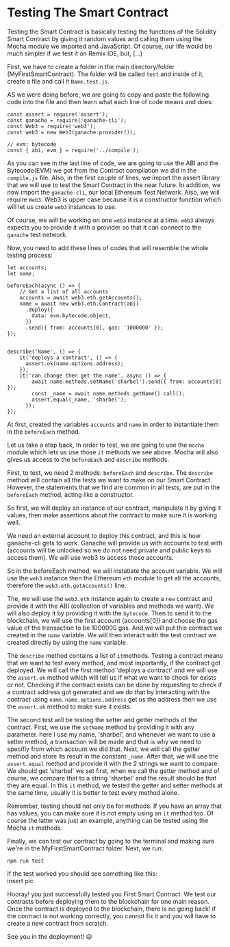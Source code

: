 # Testing The Smart Contract

Testing the Smart Contract is basically testing the functions of the Solidity Smart Contract by giving it random values and calling them using the Mocha module we imported and JavaScript. Of course, our life would be much simpler if we test it on Remix IDE, but, (...)

First, we have to create a folder in the main directory/folder (MyFirstSmartContract). The folder will be called ```test``` and inside of it, create a file and call it ```Name.test.js```.  

AS we were doing before, we are going to copy and paste the following code into the file and then learn what each line of code means and does:  

```
const assert = require('assert');
const ganache = require('ganache-cli');
const Web3 = require('web3');
const web3 = new Web3(ganache.provider());

// evm: bytecode
const { abi, evm } = require('../compile');
```  

As you can see in the last line of code, we are going to use the ABI and the Bytecode(EVM) we got from the Contract compilation we did in the ```compile.js``` file. Also, in the first couple of lines, we import the assert library that we will use to test the Smart Contract in the near future. In addition, we now import the ```ganache-cli```, our local Ethereum Test Network. Also, we will require ```Web3```. Web3 is upper case because it is a constructor function which will let us create ```web3``` instances to use.  

Of course, we will be working on one ```web3``` instance at a time. ```web3``` always expects you to provide it with a provider so that it can connect to the ```ganache``` test network.  

Now, you need to add these lines of codes that will resemble the whole testing process:  

```
let accounts;
let name;

beforeEach(async () => {
    // Get a list of all accounts
    accounts = await web3.eth.getAccounts();
    name = await new web3.eth.Contract(abi)
      .deploy({
        data: evm.bytecode.object,
      })
      .send({ from: accounts[0], gas: '1000000' });
});


describe('Name', () => {
    it('deploys a contract', () => {
      assert.ok(name.options.address);
    });
    it('can change then get the name', async () => {
        await name.methods.setName('sharbel').send({ from: accounts[0] });
        const _name = await name.methods.getName().call();
        assert.equal(_name, 'sharbel');
      });
});
```  

At first, created the variables ```accounts``` and ```name``` in order to instantiate them in the ```beforeEach``` method.  

Let us take a step back, In order to test, we are going to use the ```mocha``` module which lets us use those ```it``` methods we see above. Mocha will also gives us access to the ```beforeEach``` and ```describe``` methods.  

First, to test, we need 2 methods: ```beforeEach``` and ```describe```. The ```describe``` method will contain all the tests we want to make on our Smart Contract. However, the statements that we find are common in all tests, are put in the ```beforeEach``` method, acting like a constructor.  

So first, we will deploy an instance of our contract, manipulate it by giving it values, then make assertions about the contract to make sure it is working well.  

We need an external account to deploy this contract, and this is how ganache-cli gets to work. Ganache will provide us with accounts to test with (accounts will be unlocked so we do not need private and public keys to access them). We will use web3 to access those accounts.  

So in the beforeEach method, we will instatiate the account variable. We will use the ```web3``` instance then the Ethereum ```eth``` module to get all the accounts, therefore the ```web3.eth.getAccounts()``` line.  

The, we will use the ```web3.eth``` instance again to create a ```new``` contract and provide it with the ABI (collection of variables and methods we want). We will also deploy it by providing it with the ```bytecode```. Then to send it to the blockchain, we will use the first account (accounts[0]) and choose the gas value of the transaction to be 1000000 gas. And,we will put this contract we created in the ```name``` variable. We will then interact with the test contract we created directly by using the ```name``` variable.  

The ```describe``` method contains a list of ```it```methods. Testing a contract means that we want to test every method, and most importantly, if the contract got deployed. We will call the first method 'deploys a contract' and we will use the ```assert.ok``` method which will tell us if what we want to check for exists or not. Checking if the contract exists can be done by requesting to check if a contract address got generated and we do that by interacting with the contract using ```name```. ```name.options.address``` get us the address then we use the ```assert.ok``` method to make sure it exists.  

The second test will be testing the setter and getter methods of the contract. First, we use the ```setName``` method by providing it with any parameter. here I use my name, 'sharbel', and whenever we want to use a setter method, a transaction will be made and that is why we need to specifiy from which account we did that. Next, we will call the getter method and store its result in the constant ```_name```. After that, we will use the ```assert.equal``` method and provide it with the 2 strings we want to compare. We should get 'sharbel' we set first, when we call the getter method and of course, we compare that to a string 'sharbel' and the result should be that they are equal. In this ```it``` method, we tested the getter and setter methods at the same time, usually it is better to test every method alone.  

Remember, testing should not only be for methods. If you have an array that has values, you can make sure it is not empty using an ```it``` method too. Of course the latter was just an example, anything can be tested using the Mocha ```it``` methods.  

Finally, we can test our contract by going to the terminal and making sure we're in the MyFirstSmartContract folder. Next, we run:  

```
npm run test
```  

If the test worked you should see something like this:  
insert pic  

Hooray! you just successfully tested you First Smart Contract. We test our contracts before deploying them to the blockchain for one main reason. Once the contract is deployed to the blockchain, there is no going back! if the contract is not working correctly, you cannot fix it and you will have to create a new contract from scratch.  

See you in the deployment! 😃

